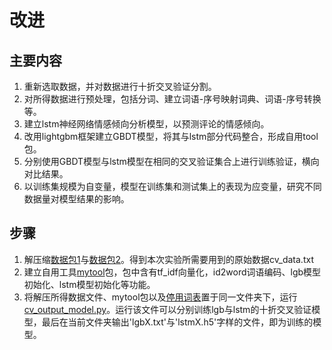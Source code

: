 # 改进

##  主要内容

1. 重新选取数据，并对数据进行十折交叉验证分割。
2. 对所得数据进行预处理，包括分词、建立词语-序号映射词典、词语-序号转换等。
3. 建立lstm神经网络情感倾向分析模型，以预测评论的情感倾向。
4. 改用lightgbm框架建立GBDT模型，将其与lstm部分代码整合，形成自用tool包。
5. 分别使用GBDT模型与lstm模型在相同的交叉验证集合上进行训练验证，横向对比结果。
6. 以训练集规模为自变量，模型在训练集和测试集上的表现为应变量，研究不同数据量对模型结果的影响。


## 步骤
1. 解压缩[数据包1](https://github.com/VillardX/GBDT_game_reviews/blob/main/lstm_vs_lgb/cv_data.part1.rar)与[数据包2](https://github.com/VillardX/GBDT_game_reviews/blob/main/lstm_vs_lgb/cv_data.part2.rar)。得到本次实验所需要用到的原始数据cv_data.txt
2. 建立自用工具[mytool](https://github.com/VillardX/GBDT_game_reviews/blob/main/lstm_vs_lgb/mytool.py)包，包中含有tf_idf向量化，id2word词语编码、lgb模型初始化、lstm模型初始化等功能。
3. 将解压所得数据文件、mytool包以及[停用词表](https://github.com/VillardX/GBDT_game_reviews/blob/main/lstm_vs_lgb/stopwords.txt)置于同一文件夹下，运行[cv_output_model.py](https://github.com/VillardX/GBDT_game_reviews/blob/main/lstm_vs_lgb/cv_output_model.py)。运行该文件可以分别训练lgb与lstm的十折交叉验证模型，最后在当前文件夹输出'lgbX.txt'与'lstmX.h5'字样的文件，即为训练的模型。

